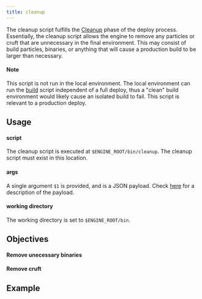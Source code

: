 ```yaml
---
title: cleanup
---
```


The cleanup script fulfills the [Cleanup](/engines/how-engines-work#cleanup) phase of the deploy process. Essentially, the cleanup script allows the engine to remove any particles or cruft that are unnecessary in the final environment. This may consist of build particles, binaries, or anything that will cause a production build to be larger than necessary.

#### Note

This script is not run in the local environment. The local environment can run the [build](/engines/scripts/build) script independent of a full deploy, thus a "clean" build environment would likely cause an isolated build to fail. This script is relevant to a production deploy.

## Usage

#### script

The cleanup script is executed at `$ENGINE_ROOT/bin/cleanup`. The cleanup script must exist in this location.

#### args

A single argument `$1` is provided, and is a JSON payload. Check [here](/engines/scripts/intro#payload) for a description of the payload.

#### working directory

The working directory is set to `$ENGINE_ROOT/bin`.

## Objectives

#### Remove unecessary binaries

#### Remove cruft

## Example
